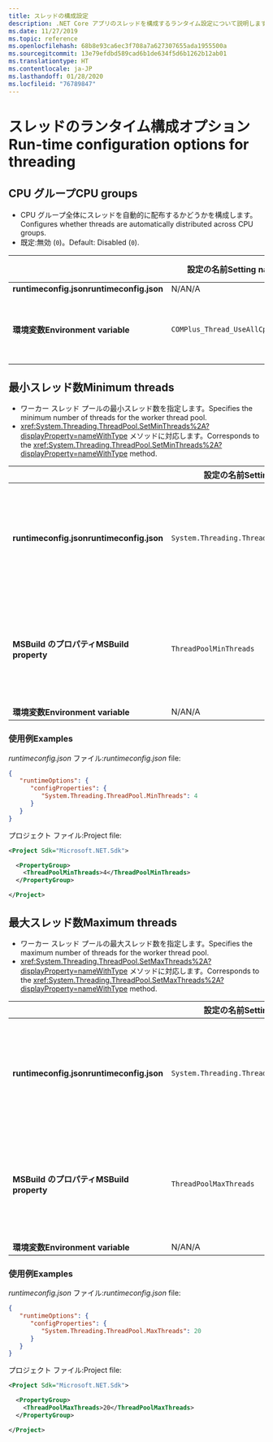 ```yaml
---
title: スレッドの構成設定
description: .NET Core アプリのスレッドを構成するランタイム設定について説明します。
ms.date: 11/27/2019
ms.topic: reference
ms.openlocfilehash: 68b8e93ca6ec3f708a7a627307655ada1955500a
ms.sourcegitcommit: 13e79efdbd589cad6b1de634f5d6b1262b12ab01
ms.translationtype: HT
ms.contentlocale: ja-JP
ms.lasthandoff: 01/28/2020
ms.locfileid: "76789847"
---
```

# <a name="run-time-configuration-options-for-threading"></a><span data-ttu-id="fbc1c-103">スレッドのランタイム構成オプション</span><span class="sxs-lookup"><span data-stu-id="fbc1c-103">Run-time configuration options for threading</span></span>

## <a name="cpu-groups"></a><span data-ttu-id="fbc1c-104">CPU グループ</span><span class="sxs-lookup"><span data-stu-id="fbc1c-104">CPU groups</span></span>

- <span data-ttu-id="fbc1c-105">CPU グループ全体にスレッドを自動的に配布するかどうかを構成します。</span><span class="sxs-lookup"><span data-stu-id="fbc1c-105">Configures whether threads are automatically distributed across CPU groups.</span></span>
- <span data-ttu-id="fbc1c-106">既定:無効 (`0`)。</span><span class="sxs-lookup"><span data-stu-id="fbc1c-106">Default: Disabled (`0`).</span></span>

| | <span data-ttu-id="fbc1c-107">設定の名前</span><span class="sxs-lookup"><span data-stu-id="fbc1c-107">Setting name</span></span> | <span data-ttu-id="fbc1c-108">値</span><span class="sxs-lookup"><span data-stu-id="fbc1c-108">Values</span></span> |
| - | - | - |
| <span data-ttu-id="fbc1c-109">**runtimeconfig.json**</span><span class="sxs-lookup"><span data-stu-id="fbc1c-109">**runtimeconfig.json**</span></span> | <span data-ttu-id="fbc1c-110">N/A</span><span class="sxs-lookup"><span data-stu-id="fbc1c-110">N/A</span></span> | <span data-ttu-id="fbc1c-111">N/A</span><span class="sxs-lookup"><span data-stu-id="fbc1c-111">N/A</span></span> |
| <span data-ttu-id="fbc1c-112">**環境変数**</span><span class="sxs-lookup"><span data-stu-id="fbc1c-112">**Environment variable**</span></span> | `COMPlus_Thread_UseAllCpuGroups` | <span data-ttu-id="fbc1c-113">`0` - 無効</span><span class="sxs-lookup"><span data-stu-id="fbc1c-113">`0` - disabled</span></span><br/><span data-ttu-id="fbc1c-114">`1` - 有効</span><span class="sxs-lookup"><span data-stu-id="fbc1c-114">`1` - enabled</span></span> |

## <a name="minimum-threads"></a><span data-ttu-id="fbc1c-115">最小スレッド数</span><span class="sxs-lookup"><span data-stu-id="fbc1c-115">Minimum threads</span></span>

- <span data-ttu-id="fbc1c-116">ワーカー スレッド プールの最小スレッド数を指定します。</span><span class="sxs-lookup"><span data-stu-id="fbc1c-116">Specifies the minimum number of threads for the worker thread pool.</span></span>
- <span data-ttu-id="fbc1c-117"><xref:System.Threading.ThreadPool.SetMinThreads%2A?displayProperty=nameWithType> メソッドに対応します。</span><span class="sxs-lookup"><span data-stu-id="fbc1c-117">Corresponds to the <xref:System.Threading.ThreadPool.SetMinThreads%2A?displayProperty=nameWithType> method.</span></span>

| | <span data-ttu-id="fbc1c-118">設定の名前</span><span class="sxs-lookup"><span data-stu-id="fbc1c-118">Setting name</span></span> | <span data-ttu-id="fbc1c-119">値</span><span class="sxs-lookup"><span data-stu-id="fbc1c-119">Values</span></span> |
| - | - | - |
| <span data-ttu-id="fbc1c-120">**runtimeconfig.json**</span><span class="sxs-lookup"><span data-stu-id="fbc1c-120">**runtimeconfig.json**</span></span> | `System.Threading.ThreadPool.MinThreads` | <span data-ttu-id="fbc1c-121">最小スレッド数を表す整数</span><span class="sxs-lookup"><span data-stu-id="fbc1c-121">An integer that represents the minimum number of threads</span></span> |
| <span data-ttu-id="fbc1c-122">**MSBuild のプロパティ**</span><span class="sxs-lookup"><span data-stu-id="fbc1c-122">**MSBuild property**</span></span> | `ThreadPoolMinThreads` | <span data-ttu-id="fbc1c-123">最小スレッド数を表す整数</span><span class="sxs-lookup"><span data-stu-id="fbc1c-123">An integer that represents the minimum number of threads</span></span> |
| <span data-ttu-id="fbc1c-124">**環境変数**</span><span class="sxs-lookup"><span data-stu-id="fbc1c-124">**Environment variable**</span></span> | <span data-ttu-id="fbc1c-125">N/A</span><span class="sxs-lookup"><span data-stu-id="fbc1c-125">N/A</span></span> | <span data-ttu-id="fbc1c-126">N/A</span><span class="sxs-lookup"><span data-stu-id="fbc1c-126">N/A</span></span> |

### <a name="examples"></a><span data-ttu-id="fbc1c-127">使用例</span><span class="sxs-lookup"><span data-stu-id="fbc1c-127">Examples</span></span>

<span data-ttu-id="fbc1c-128">*runtimeconfig.json* ファイル:</span><span class="sxs-lookup"><span data-stu-id="fbc1c-128">*runtimeconfig.json* file:</span></span>

```json
{
   "runtimeOptions": {
      "configProperties": {
         "System.Threading.ThreadPool.MinThreads": 4
      }
   }
}
```

<span data-ttu-id="fbc1c-129">プロジェクト ファイル:</span><span class="sxs-lookup"><span data-stu-id="fbc1c-129">Project file:</span></span>

```xml
<Project Sdk="Microsoft.NET.Sdk">

  <PropertyGroup>
    <ThreadPoolMinThreads>4</ThreadPoolMinThreads>
  </PropertyGroup>

</Project>
```

## <a name="maximum-threads"></a><span data-ttu-id="fbc1c-130">最大スレッド数</span><span class="sxs-lookup"><span data-stu-id="fbc1c-130">Maximum threads</span></span>

- <span data-ttu-id="fbc1c-131">ワーカー スレッド プールの最大スレッド数を指定します。</span><span class="sxs-lookup"><span data-stu-id="fbc1c-131">Specifies the maximum number of threads for the worker thread pool.</span></span>
- <span data-ttu-id="fbc1c-132"><xref:System.Threading.ThreadPool.SetMaxThreads%2A?displayProperty=nameWithType> メソッドに対応します。</span><span class="sxs-lookup"><span data-stu-id="fbc1c-132">Corresponds to the <xref:System.Threading.ThreadPool.SetMaxThreads%2A?displayProperty=nameWithType> method.</span></span>

| | <span data-ttu-id="fbc1c-133">設定の名前</span><span class="sxs-lookup"><span data-stu-id="fbc1c-133">Setting name</span></span> | <span data-ttu-id="fbc1c-134">値</span><span class="sxs-lookup"><span data-stu-id="fbc1c-134">Values</span></span> |
| - | - | - |
| <span data-ttu-id="fbc1c-135">**runtimeconfig.json**</span><span class="sxs-lookup"><span data-stu-id="fbc1c-135">**runtimeconfig.json**</span></span> | `System.Threading.ThreadPool.MaxThreads` | <span data-ttu-id="fbc1c-136">最大スレッド数を表す整数</span><span class="sxs-lookup"><span data-stu-id="fbc1c-136">An integer that represents the maximum number of threads</span></span> |
| <span data-ttu-id="fbc1c-137">**MSBuild のプロパティ**</span><span class="sxs-lookup"><span data-stu-id="fbc1c-137">**MSBuild property**</span></span> | `ThreadPoolMaxThreads` | <span data-ttu-id="fbc1c-138">最大スレッド数を表す整数</span><span class="sxs-lookup"><span data-stu-id="fbc1c-138">An integer that represents the maximum number of threads</span></span> |
| <span data-ttu-id="fbc1c-139">**環境変数**</span><span class="sxs-lookup"><span data-stu-id="fbc1c-139">**Environment variable**</span></span> | <span data-ttu-id="fbc1c-140">N/A</span><span class="sxs-lookup"><span data-stu-id="fbc1c-140">N/A</span></span> | <span data-ttu-id="fbc1c-141">N/A</span><span class="sxs-lookup"><span data-stu-id="fbc1c-141">N/A</span></span> |

### <a name="examples"></a><span data-ttu-id="fbc1c-142">使用例</span><span class="sxs-lookup"><span data-stu-id="fbc1c-142">Examples</span></span>

<span data-ttu-id="fbc1c-143">*runtimeconfig.json* ファイル:</span><span class="sxs-lookup"><span data-stu-id="fbc1c-143">*runtimeconfig.json* file:</span></span>

```json
{
   "runtimeOptions": {
      "configProperties": {
         "System.Threading.ThreadPool.MaxThreads": 20
      }
   }
}
```

<span data-ttu-id="fbc1c-144">プロジェクト ファイル:</span><span class="sxs-lookup"><span data-stu-id="fbc1c-144">Project file:</span></span>

```xml
<Project Sdk="Microsoft.NET.Sdk">

  <PropertyGroup>
    <ThreadPoolMaxThreads>20</ThreadPoolMaxThreads>
  </PropertyGroup>

</Project>
```
